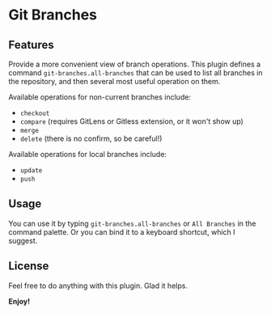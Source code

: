 # Git Branches

## Features

Provide a more convenient view of branch operations.
This plugin defines a command `git-branches.all-branches` that can be used to list all branches in the repository, and then several most useful operation on them.

Available operations for non-current branches include:
- `checkout`
- `compare` (requires GitLens or Gitless extension, or it won't show up)
- `merge`
- `delete` (there is no confirm, so be careful!)

Available operations for local branches include:
- `update`
- `push`

## Usage

You can use it by typing `git-branches.all-branches` or `All Branches` in the command palette.
Or you can bind it to a keyboard shortcut, which I suggest.

## License

Feel free to do anything with this plugin.
Glad it helps.

**Enjoy!**
